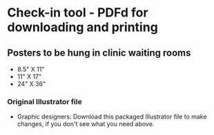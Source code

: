 # Check-in tool - PDFd for downloading and printing

## Posters to be hung in clinic waiting rooms
- 8.5" X 11"
- 11" X 17"
- 24" X 36"

### Original Illustrator file
- Graphic designers: Download this packaged Illustrator file to make changes, if you don't see what you need above. 

